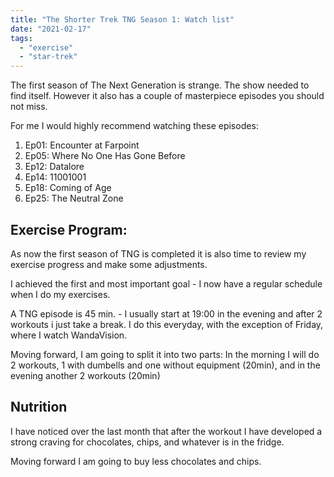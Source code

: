 ```yaml
---
title: "The Shorter Trek TNG Season 1: Watch list"
date: "2021-02-17"
tags: 
  - "exercise"
  - "star-trek"
---
```


The first season of The Next Generation is strange. The show needed to find itself. However it also has a couple of masterpiece episodes you should not miss.

For me I would highly recommend watching these episodes:

1. Ep01: Encounter at Farpoint
2. Ep05: Where No One Has Gone Before
3. Ep12: Datalore
4. Ep14: 11001001
5. Ep18: Coming of Age
6. Ep25: The Neutral Zone

## Exercise Program:

As now the first season of TNG is completed it is also time to review my exercise progress and make some adjustments.

I achieved the first and most important goal - I now have a regular schedule when I do my exercises.

A TNG episode is 45 min. - I usually start at 19:00 in the evening and after 2 workouts i just take a break. I do this everyday, with the exception of Friday, where I watch WandaVision.

Moving forward, I am going to split it into two parts: In the morning I will do 2 workouts, 1 with dumbells and one without equipment (20min), and in the evening another 2 workouts (20min)

## Nutrition

I have noticed over the last month that after the workout I have developed a strong craving for chocolates, chips, and whatever is in the fridge.

Moving forward I am going to buy less chocolates and chips.
